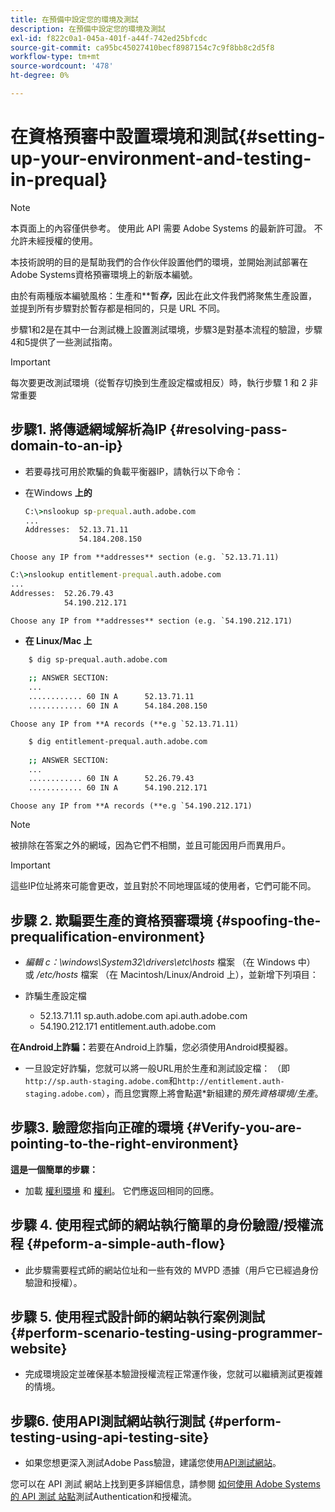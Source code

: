 ```yaml
---
title: 在預備中設定您的環境及測試
description: 在預備中設定您的環境及測試
exl-id: f822c0a1-045a-401f-a44f-742ed25bfcdc
source-git-commit: ca95bc45027410becf8987154c7c9f8bb8c2d5f8
workflow-type: tm+mt
source-wordcount: '478'
ht-degree: 0%

---
```


# 在資格預審中設置環境和測試{#setting-up-your-environment-and-testing-in-prequal}

>[!NOTE]
>
>本頁面上的內容僅供參考。 使用此 API 需要 Adobe Systems 的最新許可證。 不允許未經授權的使用。

本技術說明的目的是幫助我們的合作伙伴設置他們的環境，並開始測試部署在Adobe Systems資格預審環境上的新版本編號。

由於有兩種版本編號風格：生產和&#x200B;**&#x200B;**&#x200B;**&#x200B;暫&#x200B;***存，***&#x200B;因此在此文件我們將聚焦生產設置，並提到所有步驟對於暫存都是相同的，只是 URL 不同。

步驟1和2是在其中一台測試機上設置測試環境，步驟3是對基本流程的驗證，步驟4和5提供了一些測試指南。

>[!IMPORTANT]
>
> 每次要更改測試環境（從暫存切換到生產設定檔或相反）時，執行步驟 1 和 2 非常重要


## 步驟1. 將傳遞網域解析為IP {#resolving-pass-domain-to-an-ip}

* 若要尋找可用於欺騙的負載平衡器IP，請執行以下命令：

* 在Windows **上的**

  ```cmd
  C:\>nslookup sp-prequal.auth.adobe.com
  ...
  Addresses:  52.13.71.11
              54.184.208.150
  ```

```Choose any IP from **addresses** section (e.g. `52.13.71.11)```

```cmd
C:\>nslookup entitlement-prequal.auth.adobe.com 
...
Addresses:  52.26.79.43
            54.190.212.171
```

```Choose any IP from **addresses** section (e.g. `54.190.212.171)```


* **在 Linux/Mac 上**

```sh
    $ dig sp-prequal.auth.adobe.com
    
    ;; ANSWER SECTION:
    ...
    ............ 60 IN A      52.13.71.11
    ............ 60 IN A      54.184.208.150
```

```Choose any IP from **A records (**e.g `52.13.71.11)```

```sh
    $ dig entitlement-prequal.auth.adobe.com
    
    ;; ANSWER SECTION:
    ...
    ............ 60 IN A      52.26.79.43
    ............ 60 IN A      54.190.212.171
```

```Choose any IP from **A records (**e.g `54.190.212.171)```

>[!NOTE]
>
>被排除在答案之外的網域，因為它們不相關，並且可能因用戶而異用戶。

>[!IMPORTANT]
>
> 這些IP位址將來可能會更改，並且對於不同地理區域的使用者，它們可能不同。


## 步驟 2.  欺騙要生產的資格預審環境 {#spoofing-the-prequalification-environment}

* *編輯 c：\\windows\\System32\\drivers\\etc\\hosts* 檔案 （在 Windows 中） 或 */etc/hosts* 檔案 （在 Macintosh/Linux/Android 上），並新增下列項目：

* 詐騙生產設定檔
   * 52.13.71.11 sp.auth.adobe.com api.auth.adobe.com
   * 54.190.212.171 entitlement.auth.adobe.com

**在Android上詐騙：**&#x200B;若要在Android上詐騙，您必須使用Android模擬器。

* 一旦設定好詐騙，您就可以將一般URL用於生產和測試設定檔： （即`http://sp.auth-staging.adobe.com`和`http://entitlement.auth-staging.adobe.com`），而且您實際上將會點選*新組建的&#x200B;*預先資格環境/生產*。


## 步驟3.  驗證您指向正確的環境 {#Verify-you-are-pointing-to-the-right-environment}

**這是一個簡單的步驟：**

* 加載 [權利環境](https://entitlement-prequal.auth.adobe.com/environment.html) 和 [權利](https://entitlement.auth.adobe.com/environment.html)。 它們應返回相同的回應。


## 步驟 4.  使用程式師的網站執行簡單的身份驗證/授權流程 {#peform-a-simple-auth-flow}

* 此步驟需要程式師的網站位址和一些有效的 MVPD 憑據（用戶它已經過身份驗證和授權）。

## 步驟 5.  使用程式設計師的網站執行案例測試 {#perform-scenario-testing-using-programmer-website}

* 完成環境設定並確保基本驗證授權流程正常運作後，您就可以繼續測試更複雜的情境。


## 步驟6.  使用API測試網站執行測試 {#perform-testing-using-api-testing-site}

* 如果您想更深入測試Adobe Pass驗證，建議您使用[API測試網站](http://entitlement-prequal.auth.adobe.com/apitest/api.html)。

您可以在 API 測試 網站上找到更多詳細信息，請参閱 [如何使用 Adobe Systems 的 API 測試 站點](/help/authentication/integration-guide-programmers/legacy/notes-technical/test-authn-authz-flows-using-adobes-api-test-site.md)測試Authentication和授權流。
